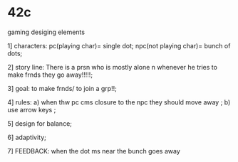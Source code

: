 # 42c
gaming desiging elements

1] characters:  pc(playing char)= single dot; npc(not playing char)= bunch of dots;

2]  story line: There is a prsn who is mostly alone n whenever he tries to make frnds they go away!!!!!;

3]  goal: to make frnds/ to join a grp!!;

4]  rules: a) when thw pc cms closure to the npc they should move away ;
           b) use arrow keys ;
 
5] design for balance;

6] adaptivity;

7] FEEDBACK:  when the dot ms near the bunch goes away
